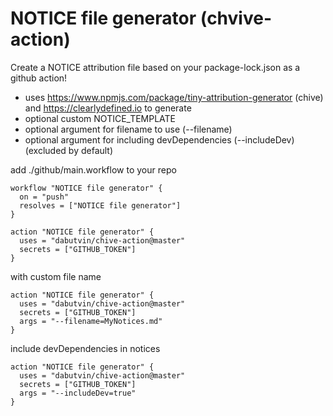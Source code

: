 # NOTICE file generator (chvive-action)

Create a NOTICE attribution file based on your package-lock.json as a github action!

- uses https://www.npmjs.com/package/tiny-attribution-generator (chive) and https://clearlydefined.io to generate
- optional custom NOTICE_TEMPLATE
- optional argument for filename to use (--filename)
- optional argument for including devDependencies (--includeDev) (excluded by default)

add ./github/main.workflow to your repo

```
workflow "NOTICE file generator" {
  on = "push"
  resolves = ["NOTICE file generator"]
}

action "NOTICE file generator" {
  uses = "dabutvin/chive-action@master"
  secrets = ["GITHUB_TOKEN"]
}
```

with custom file name

```
action "NOTICE file generator" {
  uses = "dabutvin/chive-action@master"
  secrets = ["GITHUB_TOKEN"]
  args = "--filename=MyNotices.md"
}
```

include devDependencies in notices

```
action "NOTICE file generator" {
  uses = "dabutvin/chive-action@master"
  secrets = ["GITHUB_TOKEN"]
  args = "--includeDev=true"
}
```
